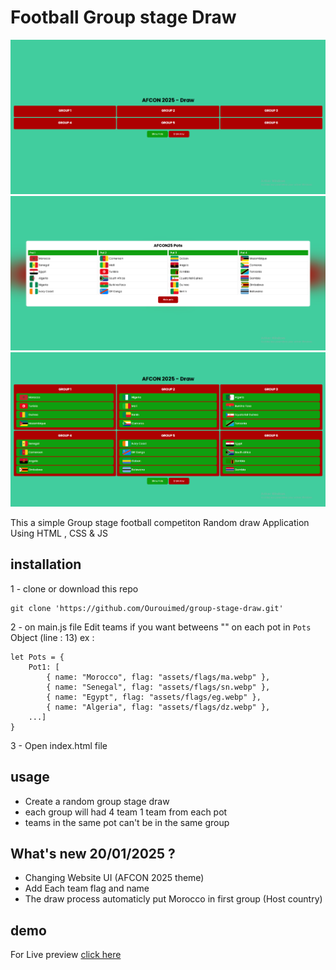 # Football Group stage Draw 
![Screenshot 1](./assets/screenshots/screenShot1.png)
![Screenshot 2](./assets/screenshots/screenShot2.png)
![Screenshot 3](./assets/screenshots/screenShot3.png)

This a simple Group stage football competiton Random draw Application Using HTML , CSS & JS
## installation
1 - clone or download this repo
```bach 
git clone 'https://github.com/Ourouimed/group-stage-draw.git'
```
2 - on main.js file Edit teams if you want betweens "" on each pot in `Pots` Object (line : 13) ex :
```bach 
let Pots = {
    Pot1: [
        { name: "Morocco", flag: "assets/flags/ma.webp" },
        { name: "Senegal", flag: "assets/flags/sn.webp" },
        { name: "Egypt", flag: "assets/flags/eg.webp" },
        { name: "Algeria", flag: "assets/flags/dz.webp" },
    ...]
}
```
3 - Open index.html file

## usage 
- Create a random group stage draw
- each group will had 4 team 1 team from each pot
- teams in the same pot can't be in the same group 

## What's new 20/01/2025 ?
- Changing Website UI (AFCON 2025 theme)
- Add Each team flag and name 
- The draw process automaticly put Morocco in first group (Host country)

## demo 
For Live preview [click here](https://ourouimed.github.io/group-stage-draw)